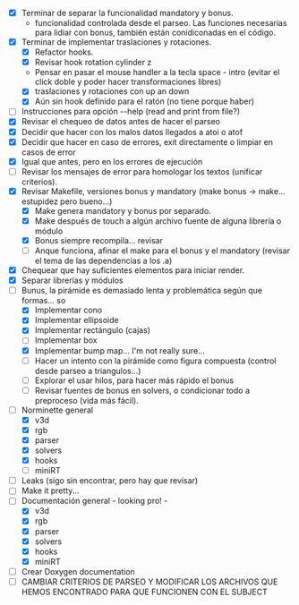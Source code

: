 * [x] Terminar de separar la funcionalidad mandatory y bonus.
  * funcionalidad controlada desde el parseo. Las funciones necesarias para lidiar con bonus, también están conidiconadas en el código.
* [x] Terminar de implementar traslaciones y rotaciones.
  * [x] Refactor hooks.
  * [x] Revisar hook rotation cylinder z
  * Pensar en pasar el mouse handler a la tecla space - intro (evitar el click doble y poder hacer transformaciones libres)
  * [x] traslaciones y rotaciones con up an down
  * [x] Aún sin hook definido para el ratón (no tiene porque haber)
* [ ] Instrucciones para opción --help (read and print from file?)
* [x] Revisar el chequeo de datos antes de hacer el parseo
* [x] Decidir que hacer con los malos datos llegados a atoi o atof
* [x] Decidir que hacer en caso de errores, exit directamente o limpiar en casos de error
* [x] Igual que antes, pero en los errores de ejecución
* [ ] Revisar los mensajes de error para homologar los textos (unificar criterios).
* [x] Revisar Makefile, versiones bonus y mandatory (make bonus -> make... estupidez pero bueno...)
  * [x] Make genera mandatory y bonus por separado.
  * [x] Make después de touch a algún archivo fuente de alguna librería o módulo
  * [x] Bonus siempre recompila... revisar
  * [ ] Anque funciona, afinar el make para el bonus y el mandatory (revisar el tema de las dependencias a los .a)
* [x] Chequear que hay suficientes elementos para iniciar render.
* [x] Separar librerías y módulos
* [ ] Bunus, la pirámide es demasiado lenta y problemática según que formas... so
  * [x] Implementar cono
  * [x] Implementar ellipsoide
  * [x] Implementar rectángulo (cajas)
  * [ ] Implementar box
  * [x] Implementar bump map... I'm not really sure...
  * [ ] Hacer un intento con la pirámide como figura compuesta (control desde parseo a triangulos...)
  * [ ] Explorar el usar hilos, para hacer más rápido el bonus
  * [ ] Revisar fuentes de bonus en solvers, o condicionar todo a preproceso (vida más fácil).
* [ ] Norminette general
  * [x] v3d
  * [x] rgb
  * [x] parser
  * [x] solvers
  * [x] hooks
  * [ ] miniRT
* [ ] Leaks (sigo sin encontrar, pero hay que revisar)
* [ ] Make it pretty... 
* [ ] Documentación general - looking pro! - 
  * [x] v3d
  * [x] rgb
  * [x] parser
  * [x] solvers
  * [x] hooks
  * [x] miniRT
* [ ] Crear Doxygen documentation
* [ ] CAMBIAR CRITERIOS DE PARSEO Y MODIFICAR LOS ARCHIVOS QUE HEMOS ENCONTRADO PARA QUE FUNCIONEN CON EL SUBJECT